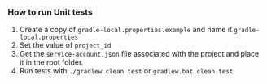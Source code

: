 ### How to run Unit tests
1. Create a copy of `gradle-local.properties.example` and name it `gradle-local.properties`
2. Set the value of `project_id`
3. Get the `service-account.json` file associated with the project and place it in the root folder.
4. Run tests with `./gradlew clean test` or `gradlew.bat clean test`